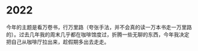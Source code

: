 # 2022
今年的主题是看万卷书，行万里路（夸张手法，并不会真的读一万本书走一万里路的）。过去几年我的周末几乎都在咖啡馆度过，折腾一些无聊的东西，今年我决定把自己从咖啡厅拉出来，趁假期多出去走走。
